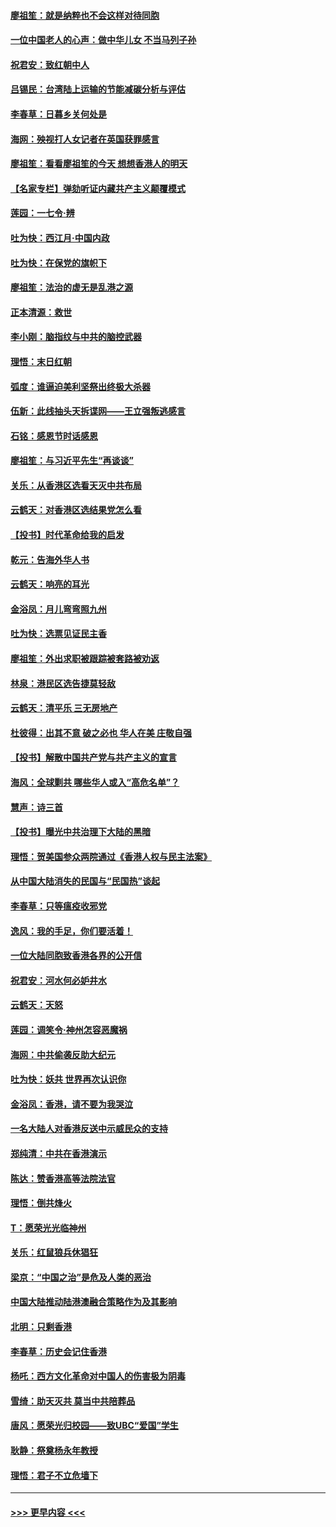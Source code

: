 #### [廖祖笙：就是纳粹也不会这样对待同胞](../pages/nsc993/n11697658.md?t=12040455) 
#### [一位中国老人的心声：做中华儿女 不当马列子孙](../pages/nsc993/n11697525.md?t=12040455) 
#### [祝君安：致红朝中人](../pages/nsc993/n11697518.md?t=12040455) 
#### [吕锡民：台湾陆上运输的节能减碳分析与评估](../pages/nsc993/n11694983.md?t=12040455) 
#### [李春草：日暮乡关何处是](../pages/nsc993/n11694805.md?t=12040455) 
#### [海网：殃视打人女记者在英国获罪感言](../pages/nsc993/n11693832.md?t=12040455) 
#### [廖祖笙：看看廖祖笙的今天 想想香港人的明天](../pages/nsc993/n11693707.md?t=12040455) 
#### [【名家专栏】弹劾听证内藏共产主义颠覆模式](../pages/nsc993/n11693563.md?t=12040455) 
#### [莲园：一七令‧辨](../pages/nsc993/n11692558.md?t=12040455) 
#### [吐为快：西江月·中国内政](../pages/nsc993/n11692071.md?t=12040455) 
#### [吐为快：在保党的旗帜下](../pages/nsc993/n11691188.md?t=12040455) 
#### [廖祖笙：法治的虚无是乱港之源](../pages/nsc993/n11690605.md?t=12040455) 
#### [正本清源：救世](../pages/nsc993/n11689134.md?t=12040455) 
#### [李小刚：脑指纹与中共的脑控武器](../pages/nsc993/n11688900.md?t=12040455) 
#### [理悟：末日红朝](../pages/nsc993/n11688829.md?t=12040455) 
#### [弧度：谁逼迫美利坚祭出终极大杀器](../pages/nsc993/n11688735.md?t=12040455) 
#### [伍新：此线抽头天拆谍网——王立强叛逃感言](../pages/nsc993/n11687981.md?t=12040455) 
#### [石铭：感恩节时话感恩](../pages/nsc993/n11687568.md?t=12040455) 
#### [廖祖笙：与习近平先生“再谈谈”](../pages/nsc993/n11687005.md?t=12040455) 
#### [关乐：从香港区选看天灭中共布局](../pages/nsc993/n11686647.md?t=12040455) 
#### [云鹤天：对香港区选结果党怎么看](../pages/nsc993/n11686216.md?t=12040455) 
#### [【投书】时代革命给我的启发](../pages/nsc993/n11684287.md?t=12040455) 
#### [乾元：告海外华人书](../pages/nsc993/n11684044.md?t=12040455) 
#### [云鹤天：响亮的耳光](../pages/nsc993/n11684254.md?t=12040455) 
#### [金浴凤：月儿弯弯照九州](../pages/nsc993/n11684231.md?t=12040455) 
#### [吐为快：选票见证民主香](../pages/nsc993/n11684206.md?t=12040455) 
#### [廖祖笙：外出求职被跟踪被套路被劝返](../pages/nsc993/n11683874.md?t=12040455) 
#### [林泉：港民区选告捷莫轻敌](../pages/nsc993/n11683930.md?t=12040455) 
#### [云鹤天：清平乐 三无房地产](../pages/nsc993/n11681521.md?t=12040455) 
#### [杜彼得：出其不意 破之必也 华人在美 庄敬自强](../pages/nsc993/n11679554.md?t=12040455) 
#### [【投书】解散中国共产党与共产主义的宣言](../pages/nsc993/n11679177.md?t=12040455) 
#### [海风：全球剿共 哪些华人或入“高危名单”？](../pages/nsc993/n11678617.md?t=12040455) 
#### [慧声：诗三首](../pages/nsc993/n11678848.md?t=12040455) 
#### [【投书】曝光中共治理下大陆的黑暗](../pages/nsc993/n11678674.md?t=12040455) 
#### [理悟：贺美国参众两院通过《香港人权与民主法案》](../pages/nsc993/n11678104.md?t=12040455) 
#### [从中国大陆消失的民国与“民国热”谈起](../pages/nsc993/n11678075.md?t=12040455) 
#### [李春草：只等瘟疫收邪党](../pages/nsc993/n11677308.md?t=12040455) 
#### [逸风：我的手足，你们要活着！](../pages/nsc993/n11676352.md?t=12040455) 
#### [一位大陆同胞致香港各界的公开信](../pages/nsc993/n11675761.md?t=12040455) 
#### [祝君安：河水何必妒井水](../pages/nsc993/n11675746.md?t=12040455) 
#### [云鹤天：天怒](../pages/nsc993/n11675718.md?t=12040455) 
#### [莲园：调笑令‧神州怎容恶魔祸](../pages/nsc993/n11675648.md?t=12040455) 
#### [海网：中共偷袭反助大纪元](../pages/nsc993/n11673515.md?t=12040455) 
#### [吐为快：妖共 世界再次认识你](../pages/nsc993/n11673506.md?t=12040455) 
#### [金浴凤：香港，请不要为我哭泣](../pages/nsc993/n11673248.md?t=12040455) 
#### [一名大陆人对香港反送中示威民众的支持](../pages/nsc993/n11672615.md?t=12040455) 
#### [郑纯清：中共在香港演示](../pages/nsc993/n11670539.md?t=12040455) 
#### [陈达：赞香港高等法院法官](../pages/nsc993/n11669542.md?t=12040455) 
#### [理悟：倒共烽火](../pages/nsc993/n11668844.md?t=12040455) 
#### [T：愿荣光光临神州](../pages/nsc993/n11668421.md?t=12040455) 
#### [关乐：红鼠狼兵休猖狂](../pages/nsc993/n11668378.md?t=12040455) 
#### [梁京：“中国之治”是危及人类的恶治](../pages/nsc993/n11668328.md?t=12040455) 
#### [中国大陆推动陆港澳融合策略作为及其影响](../pages/nsc993/n11668157.md?t=12040455) 
#### [北明：只剩香港](../pages/nsc993/n11668002.md?t=12040455) 
#### [李春草：历史会记住香港](../pages/nsc993/n11667927.md?t=12040455) 
#### [杨吒：西方文化革命对中国人的伤害极为阴毒](../pages/nsc993/n11664521.md?t=12040455) 
#### [雪绮：助天灭共 莫当中共陪葬品](../pages/nsc993/n11662650.md?t=12040455) 
#### [唐风：愿荣光归校园——致UBC“爱国”学生](../pages/nsc993/n11662194.md?t=12040455) 
#### [耿静：祭奠杨永年教授](../pages/nsc993/n11662514.md?t=12040455) 
#### [理悟：君子不立危墙下](../pages/nsc993/n11662172.md?t=12040455) 

----
#### [ >>> 更早内容 <<< ](../indexes/nsc993-earlier.md)

